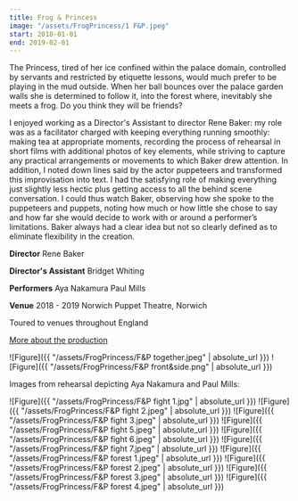 ```yaml
---
title: Frog & Princess
image: "/assets/FrogPrincess/1 F&P.jpeg"
start: 2018-01-01
end: 2019-02-01
---
```


The Princess, tired of her ice confined within the palace domain, controlled by servants and restricted by etiquette lessons, would much prefer to be playing in the mud outside. When her ball bounces over the palace garden walls she is determined to follow it, into the forest where, inevitably she meets a frog. Do you think they will be friends?

I enjoyed working as a Director's Assistant to director Rene Baker: my role was as a facilitator
charged with keeping everything running smoothly: making tea at appropriate moments, recording the process of rehearsal in short films with additional photos of key elements, while striving to capture any practical arrangements or movements to which Baker drew attention. In addition, I noted down lines said by the actor puppeteers and transformed this improvisation into text. I had the satisfying role of making everything just slightly less hectic plus getting access to all the behind scene conversation. I could thus watch Baker, observing how she spoke to the puppeteers and puppets, noting how much or how little she chose to say and how far she would decide to work with or around a performer’s limitations. Baker always had a clear idea but not so clearly defined as to eliminate flexibility in the creation.

**Director**
Rene Baker

**Director's Assistant**
Bridget Whiting

**Performers**
Aya Nakamura
Paul Mills

**Venue**
2018 - 2019
Norwich Puppet Theatre, Norwich

Toured to venues throughout England

[More about the production](http://www.puppettheatre.co.uk/whats-on/puppetry/frog-and-princess)

![Figure]({{ "/assets/FrogPrincess/F&P together.jpeg" | absolute_url }})
![Figure]({{ "/assets/FrogPrincess/F&P front&side.png" | absolute_url }})

Images from rehearsal depicting Aya Nakamura and Paul Mills:

![Figure]({{ "/assets/FrogPrincess/F&P fight 1.jpg" | absolute_url }})
![Figure]({{ "/assets/FrogPrincess/F&P fight 2.jpeg" | absolute_url }})
![Figure]({{ "/assets/FrogPrincess/F&P fight 3.jpeg" | absolute_url }})
![Figure]({{ "/assets/FrogPrincess/F&P fight 5.jpeg" | absolute_url }})
![Figure]({{ "/assets/FrogPrincess/F&P fight 6.jpeg" | absolute_url }})
![Figure]({{ "/assets/FrogPrincess/F&P fight 7.jpeg" | absolute_url }})
![Figure]({{ "/assets/FrogPrincess/F&P forest 1.jpeg" | absolute_url }})
![Figure]({{ "/assets/FrogPrincess/F&P forest 2.jpeg" | absolute_url }})
![Figure]({{ "/assets/FrogPrincess/F&P forest 3.jpeg" | absolute_url }})
![Figure]({{ "/assets/FrogPrincess/F&P forest 4.jpeg" | absolute_url }})
